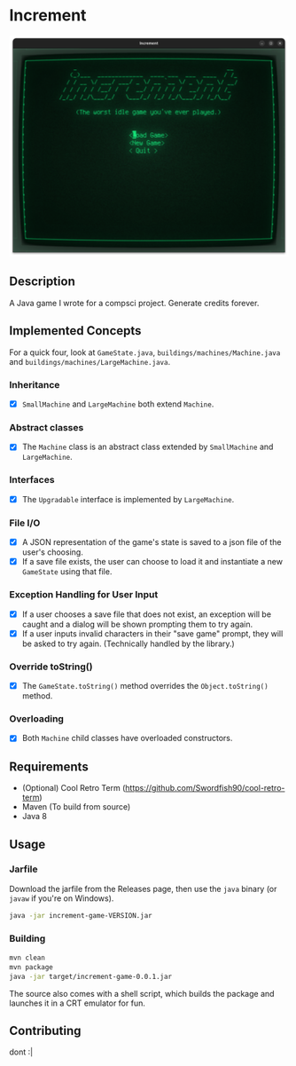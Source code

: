 # Increment
![A screenshot of the main menu](/doc/menu.png)

## Description
A Java game I wrote for a compsci project. Generate credits forever.

## Implemented Concepts
For a quick four, look at `GameState.java`, `buildings/machines/Machine.java` and `buildings/machines/LargeMachine.java`.

### Inheritance
- [x] `SmallMachine` and `LargeMachine` both extend `Machine`.
### Abstract classes
- [x] The `Machine` class is an abstract class extended by `SmallMachine` and `LargeMachine`.
### Interfaces
- [x] The `Upgradable` interface is implemented by `LargeMachine`.
### File I/O
- [x] A JSON representation of the game's state is saved to a json file of the user's choosing.
- [x] If a save file exists, the user can choose to load it and instantiate a new `GameState` using that file.
### Exception Handling for User Input
- [x] If a user chooses a save file that does not exist, an exception will be caught and a dialog will be shown prompting them to try again.
- [x] If a user inputs invalid characters in their "save game" prompt, they will be asked to try again. (Technically handled by the library.)
### Override toString()
- [x] The `GameState.toString()` method overrides the `Object.toString()` method.
### Overloading
- [x] Both `Machine` child classes have overloaded constructors.

## Requirements
- (Optional) Cool Retro Term (https://github.com/Swordfish90/cool-retro-term)
- Maven (To build from source)
- Java 8

## Usage

### Jarfile
Download the jarfile from the Releases page, then use the `java` binary (or `javaw` if you're on Windows).
```bash
java -jar increment-game-VERSION.jar
```

### Building
```sh
mvn clean
mvn package
java -jar target/increment-game-0.0.1.jar
```

The source also comes with a shell script, which builds the package and launches it in a CRT emulator for fun.

## Contributing
dont :|
